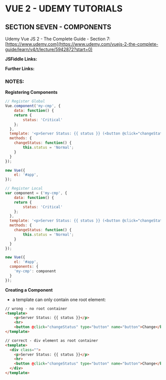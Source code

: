 # VUE 2 - UDEMY TUTORIALS #

## SECTION SEVEN - COMPONENTS  ##
Udemy Vue JS 2 - The Complete Guide - Section 7: [https://www.udemy.com](https://www.udemy.com/vuejs-2-the-complete-guide/learn/v4/t/lecture/5942872?start=0)

**JSFiddle Links:**  


**Further Links:**  


### NOTES: ###
**Registering Components**  
```javascript
// Register Global
Vue.component('my-cmp', {
	data: function() {
  	return {
    	status: 'Critical'
    };
  },
  template: '<p>Server Status: {{ status }} (<button @click="changeStatus">Change</button>)</p>',
  methods: {
  	changeStatus: function() {
    	this.status = 'Normal';
    }
  }
});

new Vue({
	el: '#app',
});

// Register Local
var component = ('my-cmp', {
	data: function() {
  	return {
    	status: 'Critical'
    };
  },
  template: '<p>Server Status: {{ status }} (<button @click="changeStatus">Change</button>)</p>',
  methods: {
  	changeStatus: function() {
    	this.status = 'Normal';
    }
  }
});

new Vue({
	el: '#app',
  components: {
  	'my-cmp': component
  }
});
```

**Creating a Component**  
- a template can only contain one root element:
```html
// wrong - no root container
<template>
    <p>Server Status: {{ status }}</p>
    <hr>
    <button @click="changeStatus" type="button" name="button">Change</button>
</template>

// correct - div element as root container
<template>
  <div class="">
    <p>Server Status: {{ status }}</p>
    <hr>
    <button @click="changeStatus" type="button" name="button">Change</button>
  </div>
</template>
```
